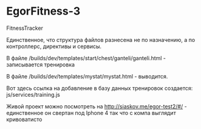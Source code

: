 # EgorFitness-3
FitnessTracker

Единственное, что структура файлов разнесена не по назначению, а по контроллерс, директивы и сервисы. 

В файле /builds/dev/templates/start/chest/ganteli/ganteli.html - записывается тренировка

В файле /builds/dev/templates/mystat/mystat.html - выводится. 

Вот здесь ссылка на добавление в базу данных тренировок создается:  js/services/training.js

Живой проект можно посмотреть на http://siaskov.me/egor-test2/#/ - единственное он свертан под Iphone 4 так что с компа выглядит кривоватисто
